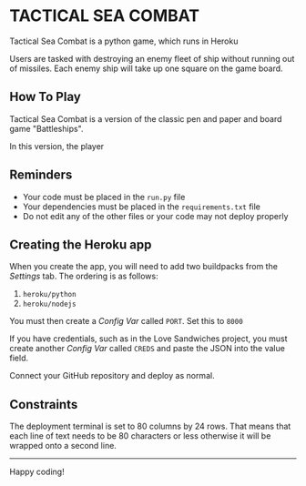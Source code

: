 <h1>TACTICAL SEA COMBAT</h1>

Tactical Sea Combat is a python game, which runs in Heroku

Users are tasked with destroying an enemy fleet of ship without running out of
missiles. Each enemy ship will take up one square on the game board.

<h2>How To Play</h2>

Tactical Sea Combat is a version of the classic pen and paper and board game "Battleships".

In this version, the player
## Reminders

* Your code must be placed in the `run.py` file
* Your dependencies must be placed in the `requirements.txt` file
* Do not edit any of the other files or your code may not deploy properly

## Creating the Heroku app

When you create the app, you will need to add two buildpacks from the _Settings_ tab. The ordering is as follows:

1. `heroku/python`
2. `heroku/nodejs`

You must then create a _Config Var_ called `PORT`. Set this to `8000`

If you have credentials, such as in the Love Sandwiches project, you must create another _Config Var_ called `CREDS` and paste the JSON into the value field.

Connect your GitHub repository and deploy as normal.

## Constraints

The deployment terminal is set to 80 columns by 24 rows. That means that each line of text needs to be 80 characters or less otherwise it will be wrapped onto a second line.

-----
Happy coding!